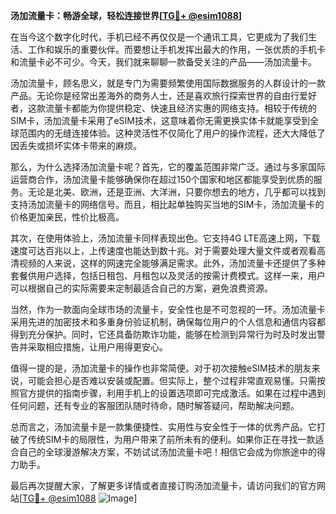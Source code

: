 **汤加流量卡：畅游全球，轻松连接世界[[TG💪+ @esim1088](https://t.me/s/esim1088)]**

在当今这个数字化时代，手机已经不再仅仅是一个通讯工具，它更成为了我们生活、工作和娱乐的重要伙伴。而要想让手机发挥出最大的作用，一张优质的手机卡和流量卡必不可少。今天，我们就来聊聊一款备受关注的产品——汤加流量卡。

汤加流量卡，顾名思义，就是专门为需要频繁使用国际数据服务的人群设计的一款产品。无论你是经常出差海外的商务人士，还是喜欢旅行探索世界的自由行爱好者，这款流量卡都能为你提供稳定、快速且经济实惠的网络支持。相较于传统的SIM卡，汤加流量卡采用了eSIM技术，这意味着你无需更换实体卡就能享受到全球范围内的无缝连接体验。这种灵活性不仅简化了用户的操作流程，还大大降低了因丢失或损坏实体卡带来的麻烦。

那么，为什么选择汤加流量卡呢？首先，它的覆盖范围非常广泛。通过与多家国际运营商合作，汤加流量卡能够确保你在超过150个国家和地区都能享受到优质的服务。无论是北美、欧洲，还是亚洲、大洋洲，只要你想去的地方，几乎都可以找到支持汤加流量卡的网络信号。而且，相比起单独购买当地的SIM卡，汤加流量卡的价格更加亲民，性价比极高。

其次，在使用体验上，汤加流量卡同样表现出色。它支持4G LTE高速上网，下载速度可达百兆以上，上传速度也能达到数十兆。对于需要处理大量文件或者观看高清视频的人来说，这样的网速完全能够满足需求。此外，汤加流量卡还提供了多种套餐供用户选择，包括日租包、月租包以及灵活的按需计费模式。这样一来，用户可以根据自己的实际需要来定制最适合自己的方案，避免浪费资源。

当然，作为一款面向全球市场的流量卡，安全性也是不可忽视的一环。汤加流量卡采用先进的加密技术和多重身份验证机制，确保每位用户的个人信息和通信内容都得到充分保护。同时，它还具备防欺诈功能，能够在检测到异常行为时及时发出警告并采取相应措施，让用户用得更安心。

值得一提的是，汤加流量卡的操作也非常简便。对于初次接触eSIM技术的朋友来说，可能会担心是否难以安装或配置。但实际上，整个过程非常直观易懂。只需按照官方提供的指南步骤，利用手机上的设置选项即可完成激活。如果在过程中遇到任何问题，还有专业的客服团队随时待命，随时解答疑问，帮助解决问题。

总而言之，汤加流量卡是一款集便捷性、实用性与安全性于一体的优秀产品。它打破了传统SIM卡的局限性，为用户带来了前所未有的便利。如果你正在寻找一款适合自己的全球漫游解决方案，不妨试试汤加流量卡吧！相信它会成为你旅途中的得力助手。

最后再次提醒大家，了解更多详情或者直接订购汤加流量卡，请访问我们的官方网站[[TG💪+ @esim1088](https://t.me/s/esim1088) ![Image](https://i.postimg.cc/4NQfJmqS/Snipaste-2025-05-13-00-14-12.png)]